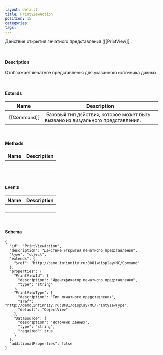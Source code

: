 ```yaml
---
layout: default
title: PrintViewAction
position: 15
categories: 
tags: 
---
```


Действие открытия печатного представления ([[PrintView]]).

   

#### Description

Отображает печатное представления для указанного источника данных.

   

#### Extends

|Name|Description|
|----|-----------|
| [[Command]]| Базовый тип действия, которое может быть вызвано из визуального представления.|

   

#### Methods

|Name|Description|
|----|-----------|
| | |

    

#### Events

|Name|Description|
|----|-----------|
| | |

   

#### Schema

```
{
  "id": "PrintViewAction",
  "description": "Действие открытия печатного представления",
  "type": "object",
  "extends": {
    "$ref": "http://demo.infinnity.ru:8081/display/MC/Command"
  },
  "properties": {
    "PrintViewId": {
      "description": "Идентификатор печатного представления",
      "type": "string"
    },
    "PrintViewType": {
      "description": "Тип печатного представления",
      "$ref": "http://demo.infinnity.ru:8081/display/MC/PrintViewType",
      "default": "ObjectView"
    },
    "DataSource": {
      "description": "Источник данных",
      "type": "string",
      "required": true
    }
  },
  "additionalProperties": false
}
```

     

 

